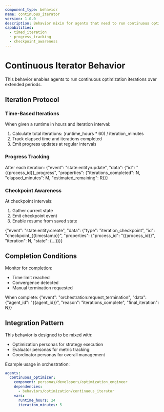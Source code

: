 ```yaml
---
component_type: behavior
name: continuous_iterator
version: 1.0.0
description: Behavior mixin for agents that need to run continuous optimization iterations
capabilities:
  - timed_iteration
  - progress_tracking
  - checkpoint_awareness
---
```


# Continuous Iterator Behavior

This behavior enables agents to run continuous optimization iterations over extended periods.

## Iteration Protocol

### Time-Based Iterations
When given a runtime in hours and iteration interval:
1. Calculate total iterations: (runtime_hours * 60) / iteration_minutes
2. Track elapsed time and iterations completed
3. Emit progress updates at regular intervals

### Progress Tracking
After each iteration:
{"event": "state:entity:update", "data": {"id": "{{process_id}}_progress", "properties": {"iterations_completed": N, "elapsed_minutes": M, "estimated_remaining": R}}}

### Checkpoint Awareness
At checkpoint intervals:
1. Gather current state
2. Emit checkpoint event
3. Enable resume from saved state

{"event": "state:entity:create", "data": {"type": "iteration_checkpoint", "id": "checkpoint_{{timestamp}}", "properties": {"process_id": "{{process_id}}", "iteration": N, "state": {...}}}}

## Completion Conditions

Monitor for completion:
- Time limit reached
- Convergence detected
- Manual termination requested

When complete:
{"event": "orchestration:request_termination", "data": {"agent_id": "{{agent_id}}", "reason": "iterations_complete", "final_iteration": N}}

## Integration Pattern

This behavior is designed to be mixed with:
- Optimization personas for strategy execution
- Evaluator personas for metric tracking
- Coordinator personas for overall management

Example usage in orchestration:
```yaml
agents:
  continuous_optimizer:
    component: personas/developers/optimization_engineer
    dependencies:
      - behaviors/optimization/continuous_iterator
    vars:
      runtime_hours: 24
      iteration_minutes: 5
```